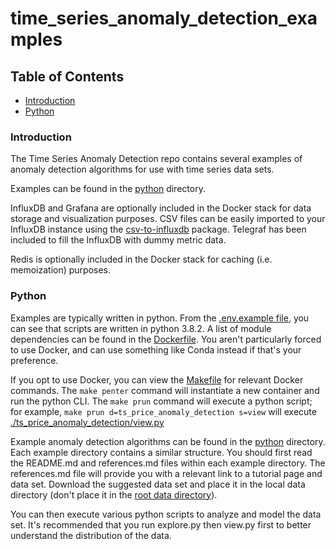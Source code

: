 # time_series_anomaly_detection_examples

## Table of Contents  

* [Introduction](#introduction)<a name="introduction"/>
* [Python](#python)<a name="python"/>

### Introduction

The Time Series Anomaly Detection repo contains several examples of anomaly detection algorithms for use with time series data sets.

Examples can be found in the [python](python) directory.

InfluxDB and Grafana are optionally included in the Docker stack for data storage and visualization purposes. CSV files can be easily imported to your InfluxDB instance using the [csv-to-influxdb](https://github.com/fabio-miranda/csv-to-influxdb) package. Telegraf has been included to fill the InfluxDB with dummy metric data.

Redis is optionally included in the Docker stack for caching (i.e. memoization) purposes.

### Python

Examples are typically written in python. From the [.env.example file](https://github.com/JBris/time_series_anomaly_detection_examples/blob/master/.env.example), you can see that scripts are written in python 3.8.2. A list of module dependencies can be found in the [Dockerfile](python/Dockerfile). You aren't particularly forced to use Docker, and can use something like Conda instead if that's your preference.

If you opt to use Docker, you can view the [Makefile](Makefile) for relevant Docker commands. The `make penter` command will instantiate a new container and run the python CLI. The `make prun` command will execute a python script; for example, `make prun d=ts_price_anomaly_detection s=view` will execute [./ts_price_anomaly_detection/view.py](python/ts_price_anomaly_detection/view.py)

Example anomaly detection algorithms can be found in the [python](python) directory. Each example directory contains a similar structure. You should first read the README.md and references.md files within each example directory. The references.md file will provide you with a relevant link to a tutorial page and data set. Download the suggested data set and place it in the local data directory (don't place it in the [root data directory](data)).

You can then execute various python scripts to analyze and model the data set. It's recommended that you run explore.py then view.py first to better understand the distribution of the data.
